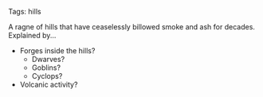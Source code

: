 Tags: hills

A ragne of hills that have ceaselessly billowed smoke and ash for decades. Explained by...

- Forges inside the hills? 
	- Dwarves?
    - Goblins?
    - Cyclops?
- Volcanic activity?